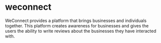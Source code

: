 # weconnect
WeConnect provides a platform that brings businesses and individuals together. This platform creates awareness for businesses and gives the users the ability to write reviews about the businesses they have interacted with.  
